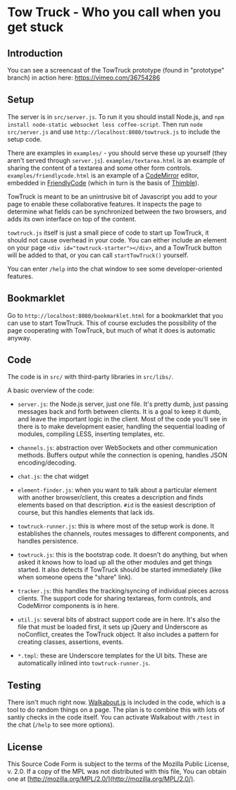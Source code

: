 Tow Truck - Who you call when you get stuck
===========================================

Introduction
------------

You can see a screencast of the TowTruck prototype (found in "prototype" branch) in action here: https://vimeo.com/36754286

Setup
-----

The server is in `src/server.js`.  To run it you should install Node.js, and `npm install node-static websocket less coffee-script`.  Then run `node src/server.js` and use `http://localhost:8080/towtruck.js` to include the setup code.

There are examples in `examples/` - you should serve these up yourself (they aren't served through `server.js`).  `examples/textarea.html` is an example of sharing the content of a textarea and some other form controls.  `examples/friendlycode.html` is an example of a [CodeMirror](http://codemirror.net/) editor, embedded in [FriendlyCode](https://github.com/mozilla/friendlycode) (which in turn is the basis of [Thimble](https://thimble.webmaker.org/en-US/)).

TowTruck is meant to be an unintrusive bit of Javascript you add to your page to enable these collaborative features.  It inspects the page to determine what fields can be synchronized between the two browsers, and adds its own interface on top of the content.

`towtruck.js` itself is just a small piece of code to start up TowTruck, it should not cause overhead in your code.  You can either include an element on your page `<div id="towtruck-starter"></div>`, and a TowTruck button will be added to that, or you can call `startTowTruck()` yourself.

You can enter `/help` into the chat window to see some developer-oriented features.

Bookmarklet
-----------

Go to `http://localhost:8080/bookmarklet.html` for a bookmarklet that you can use to start TowTruck.  This of course excludes the possibility of the page cooperating with TowTruck, but much of what it does is automatic anyway.

Code
----

The code is in `src/` with third-party libraries in `src/libs/`.

A basic overview of the code:

- `server.js`: the Node.js server, just one file.  It's pretty dumb, just passing messages back and forth between clients.  It is a goal to keep it dumb, and leave the important logic in the client.  Most of the code you'll see in there is to make development easier, handling the sequential loading of modules, compiling LESS, inserting templates, etc.

- `channels.js`: abstraction over WebSockets and other communication methods.  Buffers output while the connection is opening, handles JSON encoding/decoding.

- `chat.js`: the chat widget

- `element-finder.js`: when you want to talk about a particular element with another browser/client, this creates a description and finds elements based on that description.  `#id` is the easiest description of course, but this handles elements that lack ids.

- `towtruck-runner.js`: this is where most of the setup work is done.  It establishes the channels, routes messages to different components, and handles persistence.

- `towtruck.js`: this is the bootstrap code.  It doesn't do anything, but when asked it knows how to load up all the other modules and get things started.  It also detects if TowTruck should be started immediately (like when someone opens the "share" link).

- `tracker.js`: this handles the tracking/syncing of individual pieces across clients.  The support code for sharing textareas, form controls, and CodeMirror components is in here.

- `util.js`: several bits of abstract support code are in here.  It's also the file that must be loaded first, it sets up jQuery and Underscore as noConflict, creates the TowTruck object.  It also includes a pattern for creating classes, assertions, events.

- `*.tmpl`: these are Underscore templates for the UI bits.  These are automatically inlined into `towtruck-runner.js`.

Testing
-------

There isn't much right now.  [Walkabout.js](https://github.com/ianb/walkabout.js) is included in the code, which is a tool to do random things on a page.  The plan is to combine this with lots of santiy checks in the code itself.  You can activate Walkabout with `/test` in the chat (`/help` to see more options).

License
-------

This Source Code Form is subject to the terms of the Mozilla Public
License, v. 2.0. If a copy of the MPL was not distributed with this file,
You can obtain one at [http://mozilla.org/MPL/2.0/](http://mozilla.org/MPL/2.0/).
